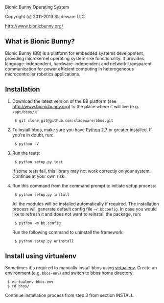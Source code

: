 <!--- -*- coding: utf-8; mode: markdown; -*- --->

Bionic Bunny Operating System

Copyright (c) 2011-2013 Sladeware LLC

http://www.bionicbunny.org/

What is Bionic Bunny?
---------------------

Bionic Bunny (BB) is a platform for embedded systems development, providing
microkernel operating system-like functionality. It provides
language-independent, hardware-independent and network-transparent communication
for power efficient computing in heterogeneous microcontroller robotics
applications.

Installation
------------

1. Download the latest version of the BB platform (see
   <http://www.bionicbunny.org>) to the place where it will live
   (e.g. `/opt/bbos/`):

        $ git clone git@github.com:sladeware/bbos.git

2. To install bbos, make sure you have [Python](http://www.python.org/) 2.7 or
   greater installed. If you're in doubt, run:

        $ python -V

3. Run the tests:

        $ python setup.py test

   If some tests fail, this library may not work correctly on your system.
   Continue at your own risk.

4. Run this command from the command prompt to initiate setup process:

        $ python setup.py install

   All the modules will be installed automatically if required. The installation
   process will generate default config file `~/.bbconfig`. In case you would
   like to refresh it and does not want to reinstall the package, run:

        $ python -m bb.config

   Run the following command to uninstall the framework:

        $ python setup.py uninstall

Install using virtualenv
------------------------

Sometimes it's required to manually install bbos using
[virtualenv](http://www.virtualenv.org/). Create an environment
(e.g. `bbos-env`) and switch to bbos home directory:

     $ virtualenv bbos-env
     $ cd bbos/

Continue installation process from step 3 from section INSTALL.
